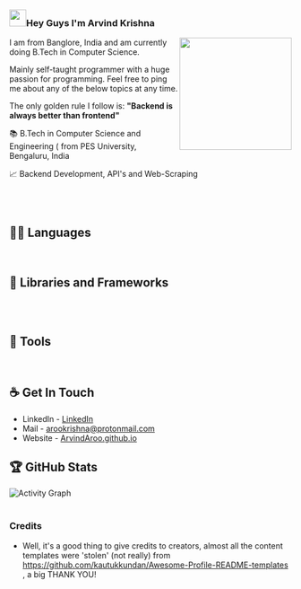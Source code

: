 ### <img src="https://raw.githubusercontent.com/iampavangandhi/iampavangandhi/master/gifs/Hi.gif" width="30px">Hey Guys I'm Arvind Krishna
<img align='right' src='https://user-images.githubusercontent.com/5713670/87202985-820dcb80-c2b6-11ea-9f56-7ec461c497c3.gif' width=200 height=200>
I am from Banglore, India and am currently doing B.Tech in Computer Science. 

Mainly self-taught programmer with a huge passion for programming. Feel free to ping me about any of the below topics at any time.

The only golden rule I follow is: **"Backend is always better than frontend"**


<p align="left">📚 B.Tech in Computer Science and Engineering ( from PES University, Bengaluru, India </p>
<p align="left">📈 Backend Development, API's and Web-Scraping</p>


<br><br>

## 👨‍💻 Languages
<div align="center">
    <img alt="" src="https://img.shields.io/badge/Python-FFD43B?style=for-the-badge&logo=python" />
    <img alt="" src="https://img.shields.io/badge/JavaScript-F7DF1E?style=for-the-badge&logo=javascript&logoColor=black" />
    <img alt="" src="https://img.shields.io/badge/-Nodejs-black?style=for-the-badge&logo=Node.js&logoColor=white"/>
    <img alt="" src="https://img.shields.io/badge/Java-ED8B00?style=for-the-badge&logo=Java&logoColor=white" />
    <img alt="" src="https://img.shields.io/badge/C-00599C?style=for-the-badge&logo=c&logoColor=white" />
    <img alt="" src="https://img.shields.io/badge/C++-00599C?style=for-the-badge&logo=markdown&logoColor=white" />
    <img alt="" src="https://img.shields.io/badge/Shell_Script-121011?style=for-the-badge&logo=gnu-bash&logoColor=white" />
    <img alt="" src="https://img.shields.io/badge/Markdown-000000?style=for-the-badge&logo=markdown&logoColor=white" />                           
</div>

## 🧰 Libraries and Frameworks
<div align="center">
    <img alt="" src="https://img.shields.io/badge/Numpy-777BB4?style=for-the-badge&logo=numpy&logoColor=white" />
    <img alt="" src="https://img.shields.io/badge/pandas-%23150458.svg?style=for-the-badge&logo=pandas&logoColor=white" />
    <img alt="" src="https://img.shields.io/badge/Flask-000000?style=for-the-badge&logo=flask&logoColor=white" />
    <img alt="" src="https://img.shields.io/badge/Selenium-43B02A?style=for-the-badge&logo=Selenium&logoColor=white" />
    <br>
    <img alt="" src="https://img.shields.io/badge/node.js-6DA55F?style=for-the-badge&logo=node.js&logoColor=white" />
    <img alt="" src="https://img.shields.io/badge/express.js-%23404d59.svg?style=for-the-badge&logo=express&logoColor=%2361DAFB" />



    
</div>


## 🔧 Tools
<div align="center">
    <img alt="" src="https://img.shields.io/badge/Git-F05032?style=for-the-badge&logo=git&logoColor=white" />
    <img alt="" src="https://img.shields.io/badge/GitHub-100000?style=for-the-badge&logo=github&logoColor=white" />
    <img alt="" src="https://img.shields.io/badge/Docker-2CA5E0?style=for-the-badge&logo=docker&logoColor=white" />
    <img alt="" src="https://img.shields.io/badge/redis-%23DD0031.svg?&style=for-the-badge&logo=redis&logoColor=white" />
    <img alt="" src="https://img.shields.io/badge/conda-342B029.svg?&style=for-the-badge&logo=anaconda&logoColor=white" />
    <img alt="" src="https://img.shields.io/badge/Jupyter-F37626.svg?&style=for-the-badge&logo=Jupyter&logoColor=white" />
    <img alt="" src="https://img.shields.io/badge/Postman-FF6C37?style=for-the-badge&logo=Postman&logoColor=white" />
    <img alt="" src="https://img.shields.io/badge/Amazon_AWS-232F3E?style=for-the-badge&logo=amazon-aws&logoColor=white" />
    <img alt="" src="https://img.shields.io/badge/Heroku-430098?style=for-the-badge&logo=heroku&logoColor=white" />
    <img alt="" src="https://img.shields.io/badge/PostgreSQL-316192?style=for-the-badge&logo=postgresql&logoColor=white" />
    <img alt="" src="https://img.shields.io/badge/MongoDB-4EA94B?style=for-the-badge&logo=mongodb&logoColor=white" />
    <img alt="" src="https://img.shields.io/badge/Visual_Studio_Code-0078D4?style=for-the-badge&logo=visual%20studio%20code&logoColor=white" />
    <img alt="" src="https://img.shields.io/badge/Colab-F9AB00?style=for-the-badge&logo=googlecolab&color=525252" />
    <img alt="" src="https://img.shields.io/badge/Notion-%23000000.svg?style=for-the-badge&logo=notion&logoColor=white
" />
</div>




## ☕ Get In Touch
- LinkedIn - [LinkedIn](https://www.linkedin.com/in/aroo)
- Mail - arookrishna@protonmail.com
- Website - [ArvindAroo.github.io](https://arvindaroo.github.io/)


## 🏆 GitHub Stats

<img alt="" align="left" src="https://github-profile-trophy.vercel.app/?username=ArvindAroo&theme=onedark"/>


<img alt="" align="left" src="https://github-readme-stats.vercel.app/api?username=ArvindAroo&count_private=true&show_icons=true&theme=radical&line_height=33"/>

<img alt="" align="left" src="https://github.com/DenverCoder1/github-readme-streak-stats"/>

<img alt="" align="left" src="https://github.com/DenverCoder1/github-readme-streak-stats"/> 

<img alt="Activity Graph" src="https://activity-graph.herokuapp.com/graph?username=ArvindAROO&theme=github"/>

<div>
    <img alt="" src="http://github-profile-summary-cards.vercel.app/api/cards/repos-per-language?username=ArvindAroo&theme=github_dark" />
    <img alt="" src="http://github-profile-summary-cards.vercel.app/api/cards/most-commit-language?username=ArvindAroo&theme=github_dark" />
    <img alt="" src="http://github-profile-summary-cards.vercel.app/api/cards/productive-time?username=ArvindAroo&theme=github_dark&utcOffset=6" />
</div>

### Credits
- Well, it's a good thing to give credits to creators, almost all the content templates were 'stolen' (not really) from https://github.com/kautukkundan/Awesome-Profile-README-templates , a big THANK YOU!
